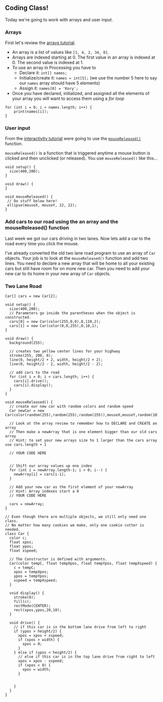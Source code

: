 ## Coding Class!

Today we're going to work with arrays and user input. 

### Arrays
First let's review the [arrays tutorial](https://processing.org/tutorials/arrays/). 
- An array is a list of values like `[1, 4, 2, 34, 0]`.
- Arrays are indexed starting at 0. The first value in an array is indexed at 0. The second value is indexed at 1.
- To use an array in Processing you have to
  - Declare it: `int[] names;`
  - Initialize/create it: `names = int[5];` (we use the number 5 here to say our `names` array should have 5 elements)
  - Assign it: `names[0] = 'Kory';`
- Once you have declared, initialized, and assigned all the elements of your array you will want to access them using a *for loop*
```
for (int i = 0; i < names.length; i++) {
    print(names[i]);
}
```


### User input
From the [interactivity tutorial](https://processing.org/tutorials/interactivity/) were going to use the [`mouseReleased()`](https://processing.org/reference/mouseReleased_.html) function.

`mouseReleased()` is a function that is triggered anytime a mouse button is clicked and then unclicked (or released). You use `mouseReleased()` like this...
```
void setup() {
  size(400,200);
}

void draw() {
}

void mouseReleased() {
 // Do stuff below here!
 ellipse(mouseX, mouseY, 22, 22); 
}
```


### Add cars to our road using the an array and the mouseReleased() function

Last week we got our cars driving in two lanes. Now lets add a car to the road every time you click the mouse.

I've already converted the old two lane road program to use an array of `Car` objects. Your job is to look at the `mouseReleased()` function and add two lines. You need to declare a new array that will be home to all your existing cars but still have room for on more new car. Then you need to add your new car to its home in your new array of `Car` objects.

### Two Lane Road

```
Car[] cars = new Car[2];

void setup() {
  size(400,200);
  // Parameters go inside the parentheses when the object is constructed.
  cars[0] = new Car(color(255,0,0),0,110,2); 
  cars[1] = new Car(color(0,0,255),0,10,1);
}

void draw() {
  background(255);
  
  // creates two yellow center lines for your highway 
  stroke(255, 200, 0);
  line(0, height/2 + 2, width, height/2 + 2);
  line(0, height/2 - 2, width, height/2 - 2);
  
  // add cars to the road
  for (int i = 0; i < cars.length; i++) {
    cars[i].drive();
    cars[i].display();
  }
}

void mouseReleased() {
  // create our new car with random colors and random speed
  Car newCar = new Car(color(random(255),random(255),random(255)),mouseX,mouseY,random(10));
  
  // Look at the array review to remember how to DECLARE and CREATE an array
  // Then make a newArray that is one element bigger than our old cars array
  // Hint: to set your new arrays size to 1 larger than the cars array use cars.length + 1

  // YOUR CODE HERE
  
  
  // Shift our array values up one index
  for (int i = newArray.length-1; i > 0; i--) {
    newArray[i] = cars[i-1];
  }
  
  // Add your new car as the first element of your newArray
  // Hint: Array indexes start a 0
  // YOUR CODE HERE
  
  cars = newArray;
}

// Even though there are multiple objects, we still only need one class. 
// No matter how many cookies we make, only one cookie cutter is needed.
class Car { 
  color c;
  float xpos;
  float ypos;
  float xspeed;

  // The Constructor is defined with arguments.
  Car(color tempC, float tempXpos, float tempYpos, float tempXspeed) { 
    c = tempC;
    xpos = tempXpos;
    ypos = tempYpos;
    xspeed = tempXspeed;
  }

  void display() {
    stroke(0);
    fill(c);
    rectMode(CENTER);
    rect(xpos,ypos,20,10);
  }

  void drive() {
    // if this car is in the bottom lane drive from left to right
    if (ypos > height/2) {
      xpos = xpos + xspeed;
      if (xpos > width) {
        xpos = 0;
      }      
    } else if (ypos < height/2) {
      // else if this car is in the top lane drive from right to left
      xpos = xpos - xspeed;
      if (xpos < 0) {
        xpos = width;
      }      


    }
  }
}
```
